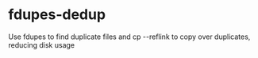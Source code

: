 # fdupes-dedup
Use fdupes to find duplicate files and cp --reflink to copy over duplicates, reducing disk usage
